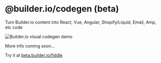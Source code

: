 # @builder.io/codegen (beta)

Turn Builder.io content into React, Vue, Angular, Shopify/Liquid, Email, Amp, etc code

![Builder.io visual codegen demo](https://imgur.com/FwLMdAY.gif)

More info coming soon...


Try it at [beta.builder.io/fiddle]( beta.builder.io/fiddle)
